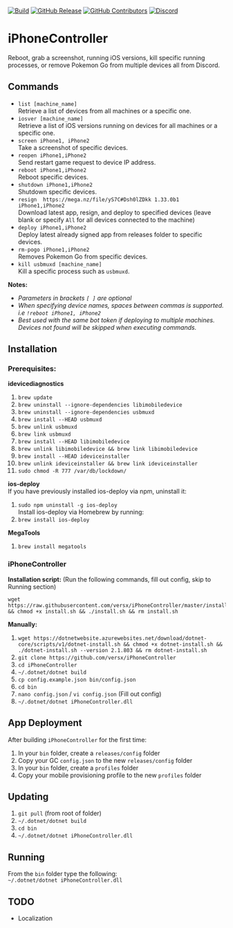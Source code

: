 [![Build](https://github.com/versx/iPhoneController/workflows/.NET%20Core/badge.svg)](https://github.com/versx/iPhoneController/actions)
[![GitHub Release](https://img.shields.io/github/release/versx/iPhoneController.svg)](https://github.com/versx/iPhoneController/releases/)
[![GitHub Contributors](https://img.shields.io/github/contributors/versx/iPhoneController.svg)](https://github.com/versx/iPhoneController/graphs/contributors/)
[![Discord](https://img.shields.io/discord/552003258000998401.svg?label=&logo=discord&logoColor=ffffff&color=7389D8&labelColor=6A7EC2)](https://discord.gg/zZ9h9Xa)  

# iPhoneController  
Reboot, grab a screenshot, running iOS versions, kill specific running processes, or remove Pokemon Go from multiple devices all from Discord.  

## Commands  
- `list [machine_name]`  
  Retrieve a list of devices from all machines or a specific one.  
- `iosver [machine_name]`  
  Retrieve a list of iOS versions running on devices for all machines or a specific one.  
- `screen iPhone1, iPhone2`  
  Take a screenshot of specific devices.  
- `reopen iPhone1,iPhone2`  
  Send restart game request to device IP address.  
- `reboot iPhone1,iPhone2`  
  Reboot specific devices.  
- `shutdown iPhone1,iPhone2`  
  Shutdown specific devices.  
- `resign  https://mega.nz/file/yS7C#Dsh0lZDkk 1.33.0b1 iPhone1,iPhone2`  
  Download latest app, resign, and deploy to specified devices (leave blank or specify `All` for all devices connected to the machine)  
- `deploy iPhone1,iPhone2`  
  Deploy latest already signed app from releases folder to specific devices.  
- `rm-pogo iPhone1,iPhone2`  
  Removes Pokemon Go from specific devices.  
- `kill usbmuxd [machine_name]`  
  Kill a specific process such as `usbmuxd`.  

**Notes:**  
- *Parameters in brackets `[ ]` are optional*  
- *When specifying device names, spaces between commas is supported. i.e `!reboot iPhone1, iPhone2`*  
- *Best used with the same bot token if deploying to multiple machines. Devices not found will be skipped when executing commands.*  

## Installation  

### Prerequisites:  
__idevicediagnostics__  
1. `brew update`  
1. `brew uninstall --ignore-dependencies libimobiledevice`  
1. `brew uninstall --ignore-dependencies usbmuxd`  
1. `brew install --HEAD usbmuxd`  
1. `brew unlink usbmuxd`  
1. `brew link usbmuxd`  
1. `brew install --HEAD libimobiledevice`  
1. `brew unlink libimobiledevice && brew link libimobiledevice`  
1. `brew install --HEAD ideviceinstaller`  
1. `brew unlink ideviceinstaller && brew link ideviceinstaller`  
1. `sudo chmod -R 777 /var/db/lockdown/`  

__ios-deploy__  
If you have previously installed ios-deploy via npm, uninstall it:  
1. `sudo npm uninstall -g ios-deploy`  
Install ios-deploy via Homebrew by running:  
1. `brew install ios-deploy`  

__MegaTools__  
1. `brew install megatools`  

### iPhoneController  
**Installation script:** (Run the following commands, fill out config, skip to Running section)  
```
wget https://raw.githubusercontent.com/versx/iPhoneController/master/install.sh && chmod +x install.sh && ./install.sh && rm install.sh
```

**Manually:**  
1. `wget https://dotnetwebsite.azurewebsites.net/download/dotnet-core/scripts/v1/dotnet-install.sh && chmod +x dotnet-install.sh && ./dotnet-install.sh --version 2.1.803 && rm dotnet-install.sh`  
1. `git clone https://github.com/versx/iPhoneController`  
1. `cd iPhoneController`  
1. `~/.dotnet/dotnet build`  
1. `cp config.example.json bin/config.json`  
1. `cd bin`  
1. `nano config.json` / `vi config.json` (Fill out config)  
1. `~/.dotnet/dotnet iPhoneController.dll`  

## App Deployment  
After building `iPhoneController` for the first time:  
1. In your `bin` folder, create a `releases/config` folder  
1. Copy your GC `config.json` to the new `releases/config` folder  
1. In your `bin` folder, create a `profiles` folder  
1. Copy your mobile provisioning profile to the new `profiles` folder  

## Updating  
1. `git pull` (from root of folder)  
1. `~/.dotnet/dotnet build`  
1. `cd bin`  
1. `~/.dotnet/dotnet iPhoneController.dll`  

## Running  
From the `bin` folder type the following:  
`~/.dotnet/dotnet iPhoneController.dll`  

## TODO  
- Localization  
